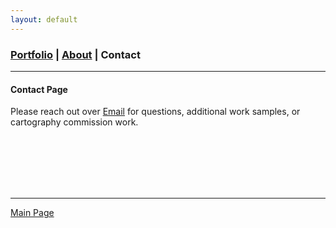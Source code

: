 ```yaml
---
layout: default
---
```

<title>Glenn Ingram Cartography</title>

### [Portfolio](./index.md) | [About](./about.md) | Contact
 <hr> 
 
#### Contact Page

Please reach out over [Email](mailto:gi.ingram001@gmail.com) for questions, additional work samples, or cartography commission work.


<br>
<br>
<br>
<br>
<br>

<hr> 

[Main Page](./)
